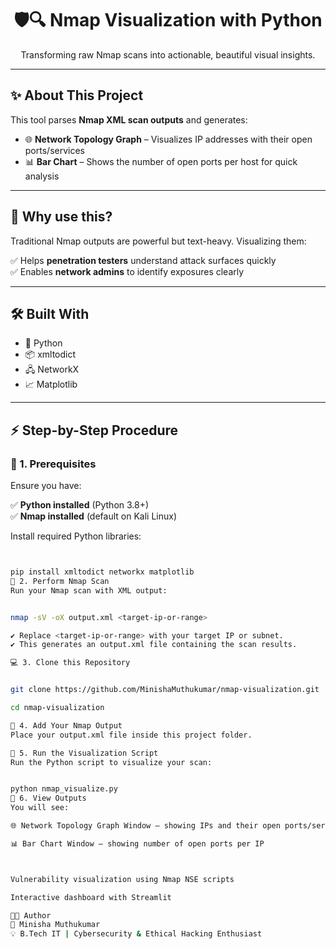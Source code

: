 <h1 align="center">🛡️🔍 Nmap Visualization with Python</h1>

<p align="center">
Transforming raw Nmap scans into actionable, beautiful visual insights.
</p>

<p align="center">
  <a href="https://github.com/MinishaMuthukumar/nmap-visualization">
  </a>
</p>

---

## ✨ **About This Project**

This tool parses **Nmap XML scan outputs** and generates:

- 🌐 **Network Topology Graph** – Visualizes IP addresses with their open ports/services  
- 📊 **Bar Chart** – Shows the number of open ports per host for quick analysis

---

## 🚀 **Why use this?**

Traditional Nmap outputs are powerful but text-heavy. Visualizing them:

✅ Helps **penetration testers** understand attack surfaces quickly  
✅ Enables **network admins** to identify exposures clearly

---

## 🛠 **Built With**

- 🐍 Python
- 📦 xmltodict
- 🖧 NetworkX
- 📈 Matplotlib

---

## ⚡ **Step-by-Step Procedure**

### **🔧 1. Prerequisites**

Ensure you have:

✅ **Python installed** (Python 3.8+)  
✅ **Nmap installed** (default on Kali Linux)

Install required Python libraries:

```bash


pip install xmltodict networkx matplotlib
🔎 2. Perform Nmap Scan
Run your Nmap scan with XML output:


nmap -sV -oX output.xml <target-ip-or-range>

✔️ Replace <target-ip-or-range> with your target IP or subnet.
✔️ This generates an output.xml file containing the scan results.

💻 3. Clone this Repository


git clone https://github.com/MinishaMuthukumar/nmap-visualization.git

cd nmap-visualization

📂 4. Add Your Nmap Output
Place your output.xml file inside this project folder.

🚀 5. Run the Visualization Script
Run the Python script to visualize your scan:


python nmap_visualize.py
👀 6. View Outputs
You will see:

🌐 Network Topology Graph Window – showing IPs and their open ports/services

📊 Bar Chart Window – showing number of open ports per IP



Vulnerability visualization using Nmap NSE scripts

Interactive dashboard with Streamlit

👩‍💻 Author
👤 Minisha Muthukumar
💡 B.Tech IT | Cybersecurity & Ethical Hacking Enthusiast

